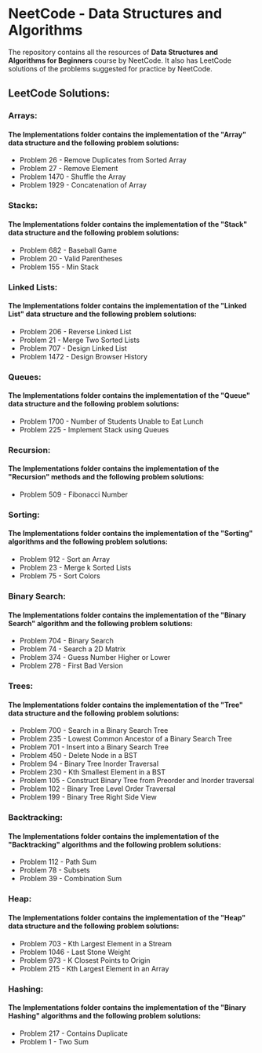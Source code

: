 # NeetCode - Data Structures and Algorithms

<p>The repository contains all the resources of <b>Data Structures and Algorithms for Beginners</b> course by NeetCode. It also has LeetCode solutions of the problems suggested for practice by NeetCode.</p>

## LeetCode Solutions:

### Arrays:

#### The Implementations folder contains the implementation of the "Array" data structure and the following problem solutions:

- Problem 26 - Remove Duplicates from Sorted Array
- Problem 27 - Remove Element
- Problem 1470 - Shuffle the Array
- Problem 1929 - Concatenation of Array

### Stacks:

#### The Implementations folder contains the implementation of the "Stack" data structure and the following problem solutions:

- Problem 682 - Baseball Game
- Problem 20 - Valid Parentheses
- Problem 155 - Min Stack

### Linked Lists:

#### The Implementations folder contains the implementation of the "Linked List" data structure and the following problem solutions:

- Problem 206 - Reverse Linked List
- Problem 21 - Merge Two Sorted Lists
- Problem 707 - Design Linked List
- Problem 1472 - Design Browser History

### Queues:

#### The Implementations folder contains the implementation of the "Queue" data structure and the following problem solutions:

- Problem 1700 - Number of Students Unable to Eat Lunch
- Problem 225 - Implement Stack using Queues

### Recursion:

#### The Implementations folder contains the implementation of the "Recursion" methods and the following problem solutions:

- Problem 509 - Fibonacci Number

### Sorting:

#### The Implementations folder contains the implementation of the "Sorting" algorithms and the following problem solutions:

- Problem 912 - Sort an Array
- Problem 23 - Merge k Sorted Lists
- Problem 75 - Sort Colors

### Binary Search:

#### The Implementations folder contains the implementation of the "Binary Search" algorithm and the following problem solutions:

- Problem 704 - Binary Search
- Problem 74 - Search a 2D Matrix
- Problem 374 - Guess Number Higher or Lower
- Problem 278 - First Bad Version

### Trees:

#### The Implementations folder contains the implementation of the "Tree" data structure and the following problem solutions:

- Problem 700 - Search in a Binary Search Tree
- Problem 235 - Lowest Common Ancestor of a Binary Search Tree
- Problem 701 - Insert into a Binary Search Tree
- Problem 450 - Delete Node in a BST
- Problem 94 - Binary Tree Inorder Traversal
- Problem 230 - Kth Smallest Element in a BST
- Problem 105 - Construct Binary Tree from Preorder and Inorder traversal
- Problem 102 - Binary Tree Level Order Traversal
- Problem 199 - Binary Tree Right Side View

### Backtracking:

#### The Implementations folder contains the implementation of the "Backtracking" algorithms and the following problem solutions:

- Problem 112 - Path Sum
- Problem 78 - Subsets
- Problem 39 - Combination Sum

### Heap:

#### The Implementations folder contains the implementation of the "Heap" data structure and the following problem solutions:

- Problem 703 - Kth Largest Element in a Stream
- Problem 1046 - Last Stone Weight
- Problem 973 - K Closest Points to Origin
- Problem 215 - Kth Largest Element in an Array

### Hashing:

#### The Implementations folder contains the implementation of the "Binary Hashing" algorithms and the following problem solutions:

- Problem 217 - Contains Duplicate
- Problem 1 - Two Sum

